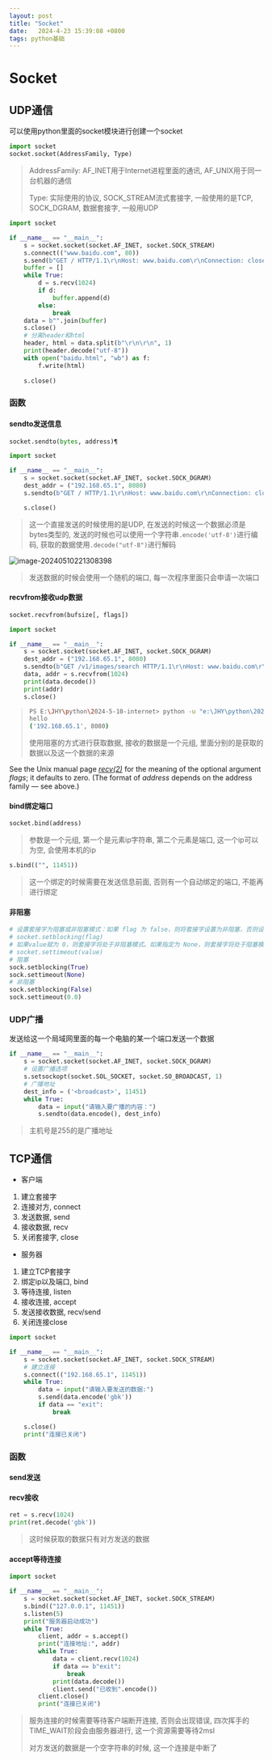 ```yaml
---
layout: post
title: "Socket" 
date:   2024-4-23 15:39:08 +0800
tags: python基础
---
```


# Socket

## UDP通信

可以使用python里面的socket模块进行创建一个socket

```python
import socket
socket.socket(AddressFamily, Type)
```

> AddressFamily: AF_INET用于Internet进程里面的通讯, AF_UNIX用于同一台机器的通信
>
> Type: 实际使用的协议, SOCK_STREAM流式套接字, 一般使用的是TCP, SOCK_DGRAM, 数据套接字, 一般用UDP

```python
import socket

if __name__ == "__main__":
    s = socket.socket(socket.AF_INET, socket.SOCK_STREAM)
    s.connect(("www.baidu.com", 80))
    s.send(b"GET / HTTP/1.1\r\nHost: www.baidu.com\r\nConnection: close\r\n\r\n")
    buffer = []
    while True:
        d = s.recv(1024)
        if d:
            buffer.append(d)
        else:
            break
    data = b"".join(buffer)
    s.close()
    # 分离header和html
    header, html = data.split(b"\r\n\r\n", 1)
    print(header.decode("utf-8"))
    with open("baidu.html", "wb") as f:
        f.write(html)
    
    s.close()
```

### 函数

#### sendto发送信息

```python
socket.sendto(bytes, address)¶
```

```python
import socket

if __name__ == "__main__":
    s = socket.socket(socket.AF_INET, socket.SOCK_DGRAM)
    dest_addr = ("192.168.65.1", 8080)
    s.sendto(b"GET / HTTP/1.1\r\nHost: www.baidu.com\r\nConnection: close\r\n\r\n", dest_addr)

    s.close()
```

> 这一个直接发送的时候使用的是UDP, 在发送的时候这一个数据必须是bytes类型的, 发送的时候也可以使用一个字符串`.encode('utf-8')`进行编码, 获取的数据使用`.decode("utf-8")`进行解码

![image-20240510221308398](https://picture-01-1316374204.cos.ap-beijing.myqcloud.com/image/202405102213472.png)

> 发送数据的时候会使用一个随机的端口, 每一次程序里面只会申请一次端口

#### recvfrom接收udp数据

```python
socket.recvfrom(bufsize[, flags])
```

```python
import socket

if __name__ == "__main__":
    s = socket.socket(socket.AF_INET, socket.SOCK_DGRAM)
    dest_addr = ("192.168.65.1", 8080)
    s.sendto(b"GET /v1/images/search HTTP/1.1\r\nHost: www.baidu.com\r\nConnection: close\r\n\r\n", dest_addr)
    data, addr = s.recvfrom(1024)
    print(data.decode())
    print(addr)
    s.close()
```

> ```bash
> PS E:\JHY\python\2024-5-10-internet> python -u "e:\JHY\python\2024-5-10-internet\main.py"
> hello
> ('192.168.65.1', 8080)
> ```
>
> 使用阻塞的方式进行获取数据, 接收的数据是一个元组, 里面分别的是获取的数据以及这一个数据的来源

See the Unix manual page *[recv(2)](https://manpages.debian.org/recv(2))* for the meaning of the optional argument *flags*; it defaults to zero. (The format of *address* depends on the address family — see above.)

#### bind绑定端口

```python
socket.bind(address)
```

> 参数是一个元组, 第一个是元素ip字符串, 第二个元素是端口, 这一个ip可以为空, 会使用本机的ip

````python
s.bind(("", 11451))
````

> 这一个绑定的时候需要在发送信息前面, 否则有一个自动绑定的端口, 不能再进行绑定

#### 非阻塞

```python
# 设置套接字为阻塞或非阻塞模式：如果 flag 为 false，则将套接字设置为非阻塞，否则设置为阻塞。
# socket.setblocking(flag)
# 如果value赋为 0，则套接字将处于非阻塞模式。如果指定为 None，则套接字将处于阻塞模式。
# socket.settimeout(value)
# 阻塞
sock.setblocking(True)
sock.settimeout(None)
# 非阻塞
sock.setblocking(False)
sock.settimeout(0.0)
```

### UDP广播

发送给这一个局域网里面的每一个电脑的某一个端口发送一个数据

````python
if __name__ == "__main__":
    s = socket.socket(socket.AF_INET, socket.SOCK_DGRAM)
    # 设置广播选项
    s.setsockopt(socket.SOL_SOCKET, socket.SO_BROADCAST, 1)
    # 广播地址
    dest_info = ('<broadcast>', 11451)
    while True:
        data = input("请输入要广播的内容：")
        s.sendto(data.encode(), dest_info)
````

> 主机号是255的是广播地址

## TCP通信

+ 客户端

1. 建立套接字
2. 连接对方, connect
3. 发送数据, send
4. 接收数据, recv
5. 关闭套接字, close

+ 服务器

1. 建立TCP套接字
2. 绑定ip以及端口, bind
3. 等待连接, listen
4. 接收连接, accept
5. 发送接收数据, recv/send
6. 关闭连接close

```python
import socket

if __name__ == "__main__":
    s = socket.socket(socket.AF_INET, socket.SOCK_STREAM)
    # 建立连接
    s.connect(("192.168.65.1", 11451))
    while True:
        data = input("请输入要发送的数据:")
        s.send(data.encode('gbk'))
        if data == "exit":
            break

    s.close()
    print("连接已关闭")
```

### 函数

#### send发送

#### recv接收

```python
ret = s.recv(1024)
print(ret.decode('gbk'))
```

> 这时候获取的数据只有对方发送的数据

#### accept等待连接

```python
import socket

if __name__ == "__main__":
    s = socket.socket(socket.AF_INET, socket.SOCK_STREAM)
    s.bind(("127.0.0.1", 11451))
    s.listen(5)
    print("服务器启动成功")
    while True:
        client, addr = s.accept()
        print("连接地址:", addr)
        while True:
            data = client.recv(1024)
            if data == b"exit":
                break
            print(data.decode())
            client.send("已收到".encode())
        client.close()
        print("连接已关闭")
```

> 服务连接的时候需要等待客户端断开连接, 否则会出现错误, 四次挥手的TIME_WAIT阶段会由服务器进行, 这一个资源需要等待2msl
>
> 对方发送的数据是一个空字符串的时候, 这一个连接是中断了